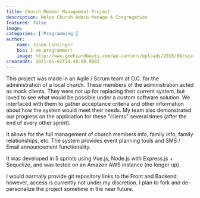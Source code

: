 ```yaml
---
title: Church Member Management Project
description: Helps Church Admin Manage A Congregation
featured: false
image: 
categories: ['Programming']
author:
    name: Jason Lonsinger
    bio: I am programmer!
    image: http://www.geeksandbeats.com/wp-content/uploads/2015/08/scared-batman.jpeg
createdAt: 2021-05-02T14:48:00.000Z
---
```


This project was made in an Agile / Scrum team at O.C. for the administration of a local church. These members of the administration acted as mock clients. They were not up for replacing their current system, but loved to see what would be possible under a custom software solution. We interfaced with them to gather acceptance criteria and other information about how the system would meet their needs. My team also demonstrated our progress on the application for these "clients" several times (after the end of every other sprint).

It allows for the full management of church members info, family info, family relationships, etc. The system provides event planning tools and SMS / Email announcement functionality.

It was developed in 5 sprints using Vue.js, Node.js with Express.js + Sequelize, and was tested on an Amazon AWS instance (no longer up).

I would normally provide git repository links to the Front and Backend; however, access is currently not under my discretion. I plan to fork and de-personalize the project sometime in the near future.